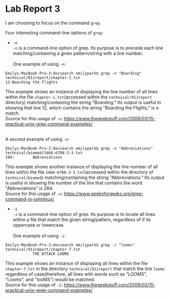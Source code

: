 # Lab Report 3

I am choosing to focus on the command `grep`.

Four interesting command-line options of `grep`:

* `-n`
<br>`-n` is a command-line option of grep. Its purpose is to precede each line matching/containing a given pattern/string with a line number.</br>
<br>One example of using `-n`:</br>

```
Emilys-MacBook-Pro-3:docsearch emilypark$ grep -n "Boarding" technical/911report/chapter-1.txt
12:Boarding the Flights
```

This example shows an instance of displaying the line number of all lines within the file `chapter-1.txt`(accessed within the `technical/911report` directory) matching/containing the string "Boarding." Its output is useful in showing that line 12, which contains the string "Boarding the Flights," is a match.
<br>Source for this usage of `-n`: https://www.thegeekstuff.com/2009/03/15-practical-unix-grep-command-examples/</br>

<br>A second example of using `-n`:</br>

```
Emilys-MacBook-Pro-3:docsearch emilypark$ grep -n "Abbreviations" technical/biomed/1468-6708-3-3.txt
284:        Abbreviations
```
This example shows another instance of displaying the line number of all lines within the file `1468-6708-3-3.txt`(accessed within the directory of `technical/biomed`) matching/containing the string "Abbreviations." Its output is useful in showing the number of the line that contains the word "Abbreviations" is 284.
<br>Source for this usage of `-n`: https://www.geeksforgeeks.org/grep-command-in-unixlinux/</br>

* `-i`
<br>`-i` is a command-line option of grep. Its purpose is to locate all lines within a file that match the given string/pattern, regardless of if its uppercase or lowercase.</br>
<br>One example of using `-i`:</br>
```
Emilys-MacBook-Pro-3:docsearch emilypark$ grep -i "looms" technical/911report/chapter-7.txt
            THE ATTACK LOOMS
```
This example shows an instance of displaying all lines within the file `chapter-7.txt` in the directory `technical/911report` that match
the line `looms` regardless of case(therefore, all lines with words such as "LOOMS", "Looms", and "looMS") would be matched.
<br>Source for this usage of `-i`: https://www.thegeekstuff.com/2009/03/15-practical-unix-grep-command-examples/</br>

